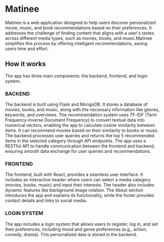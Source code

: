# Matinee
Matinee is a web application designed to help users discover personalized movie, music, and book recommendations based on their preferences. It addresses the challenge of finding content that aligns with a user's tastes across different media types, such as movies, books, and music.Matinee simplifies this process by offering intelligent recommendations, saving users time and effort.  

## How it works 
The app has three main components: the backend, frontend, and login system.    

### BACKEND
The backend is built using Flask and MongoDB. It stores a database of movies, books, and music, along with the necessary information like genres, keywords, and overviews. The recommendation system uses TF-IDF (Term Frequency-Inverse Document Frequency) to convert textual data into numerical vectors, enabling the app to calculate cosine similarity between items. It can recommend movies based on their similarity to books or music. The backend processes user queries and returns the top 5 recommended items in the selected category through API endpoints. The app uses a RESTful API to handle communication between the frontend and backend, ensuring smooth data exchange for user queries and recommendations.   

### FRONTEND
The frontend, built with React, provides a seamless user interface. It includes an interactive header where users can select a media category (movies, books, music) and input their interests. The header also includes dynamic features like background image rotation. The About section introduces the app and explains its functionality, while the footer provides contact details and links to social media.   

### LOGIN SYSTEM
The app includes a login system that allows users to register, log in, and set their preferences, including mood and genre preferences (e.g., action, comedy, drama). This personalized data is stored in the backend.
